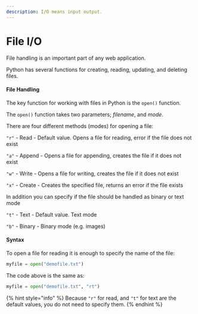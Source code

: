 ```yaml
---
description: I/O means input output.
---
```


# File I/O

File handling is an important part of any web application.

Python has several functions for creating, reading, updating, and deleting files.

#### File Handling

The key function for working with files in Python is the `open()` function.

The `open()` function takes two parameters; _filename_, and _mode_.

There are four different methods \(modes\) for opening a file:

`"r"` - Read - Default value. Opens a file for reading, error if the file does not exist

`"a"` - Append - Opens a file for appending, creates the file if it does not exist

`"w"` - Write - Opens a file for writing, creates the file if it does not exist

`"x"` - Create - Creates the specified file, returns an error if the file exists

In addition you can specify if the file should be handled as binary or text mode

`"t"` - Text - Default value. Text mode

`"b"` - Binary - Binary mode \(e.g. images\)

#### Syntax

To open a file for reading it is enough to specify the name of the file:

```python
myfile = open("demofile.txt")
```

The code above is the same as:

```python
myfile = open("demofile.txt", "rt")
```

{% hint style="info" %}
Because `"r"` for read, and `"t"` for text are the default values, you do not need to specify them.
{% endhint %}



